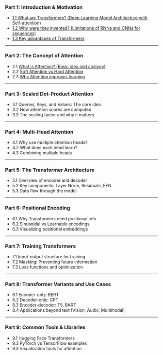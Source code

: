### **Part 1: Introduction & Motivation**

* [1.1 What are Transformers? (Deep Learning Model Architecture with Self-attention)](https://github.com/yangshiteng/Data-Science-Learning-Path/blob/main/deep_learning/transformer/what_is_transformer.md)
* [1.2 Why were they invented? (Limitations of RNNs and CNNs for sequences)](https://github.com/yangshiteng/Data-Science-Learning-Path/blob/main/deep_learning/transformer/why_invented.md)
* [1.3 Key advantages of Transformers](https://github.com/yangshiteng/Data-Science-Learning-Path/blob/main/deep_learning/transformer/transformer_advantage.md)

---

### **Part 2: The Concept of Attention**

* 2.1 [What is Attention? (Basic idea and analogy)](https://github.com/yangshiteng/Data-Science-Learning-Path/blob/main/deep_learning/transformer/what_is_attention.md)
* 2.2 [Soft Attention vs Hard Attention](https://github.com/yangshiteng/Data-Science-Learning-Path/blob/main/deep_learning/transformer/soft_vs_hard_attention.md)
* 2.3 [Why Attention improves learning]()

---

### **Part 3: Scaled Dot-Product Attention**

* 3.1 Queries, Keys, and Values: The core idea
* 3.2 How attention scores are computed
* 3.3 The scaling factor and why it matters

---

### **Part 4: Multi-Head Attention**

* 4.1 Why use multiple attention heads?
* 4.2 What does each head learn?
* 4.3 Combining multiple heads

---

### **Part 5: The Transformer Architecture**

* 5.1 Overview of encoder and decoder
* 5.2 Key components: Layer Norm, Residuals, FFN
* 5.3 Data flow through the model

---

### **Part 6: Positional Encoding**

* 6.1 Why Transformers need positional info
* 6.2 Sinusoidal vs Learnable encodings
* 6.3 Visualizing positional embeddings

---

### **Part 7: Training Transformers**

* 7.1 Input-output structure for training
* 7.2 Masking: Preventing future information
* 7.3 Loss functions and optimization

---

### **Part 8: Transformer Variants and Use Cases**

* 8.1 Encoder-only: BERT
* 8.2 Decoder-only: GPT
* 8.3 Encoder-decoder: T5, BART
* 8.4 Applications beyond text (Vision, Audio, Multimodal)

---

### **Part 9: Common Tools & Libraries**

* 9.1 Hugging Face Transformers
* 9.2 PyTorch vs TensorFlow examples
* 9.3 Visualization tools for attention
